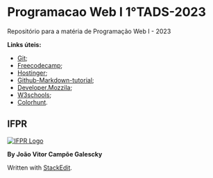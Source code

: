 # Programacao Web I 1°TADS-2023

Repositório para a matéria de Programação Web I - 2023

**Links úteis:**
- [Git](https://git-scm.com/);
- [Freecodecamp](https://www.freecodecamp.org/portuguese/news/tutorial-de-git-e-github-controle-de-versao-para-iniciantes/);
- [Hostinger](https://www.hostinger.com.br/tutoriais/tutorial-do-git-basics-introducao);
- [Github-Markdown-tutorial](https://github.com/luong-komorebi/Markdown-Tutorial/blob/master/README.md);
- [Developer.Mozzila](https://developer.mozilla.org/pt-BR/docs/Web/HTML);
- [W3schools](https://www.w3schools.com/html/default.asp);
- [Colorhunt](https://colorhunt.co/).

## IFPR

[![IFPR Logo](https://user-images.githubusercontent.com/126702799/234438114-4db30796-20ad-4bec-b118-246ebbe9de63.png)](https://user-images.githubusercontent.com/126702799/234438114-4db30796-20ad-4bec-b118-246ebbe9de63.png)

**By João Vitor Campõe Galescky**

Written with  [StackEdit](https://stackedit.io/).
